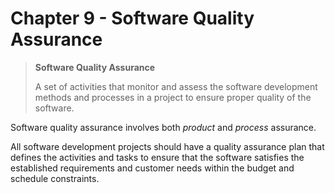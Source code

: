 # Chapter 9 - Software Quality Assurance

> **Software Quality Assurance**
> 
> A set of activities that monitor and assess the software development methods and processes in a project to ensure proper quality of the software.

Software quality assurance involves both *product* and *process* assurance.

All software development projects should have a quality assurance plan that defines the activities and tasks to ensure that the software satisfies the established requirements and customer needs within the budget and schedule constraints.